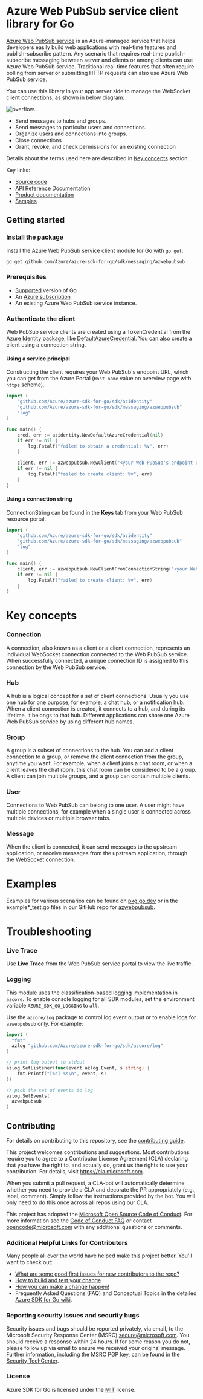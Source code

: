 # Azure Web PubSub service client library for Go

[Azure Web PubSub service](https://aka.ms/awps/doc) is an Azure-managed service that helps developers easily build web applications with real-time features and publish-subscribe pattern. Any scenario that requires real-time publish-subscribe messaging between server and clients or among clients can use Azure Web PubSub service. Traditional real-time features that often require polling from server or submitting HTTP requests can also use Azure Web PubSub service.

You can use this library in your app server side to manage the WebSocket client connections, as shown in below diagram:

![overflow](https://user-images.githubusercontent.com/668244/140014067-25a00959-04dc-47e8-ac25-6957bd0a71ce.png).

- Send messages to hubs and groups.
- Send messages to particular users and connections.
- Organize users and connections into groups.
- Close connections
- Grant, revoke, and check permissions for an existing connection

Details about the terms used here are described in [Key concepts](#key-concepts) section.

Key links:
- [Source code][source]
- [API Reference Documentation][godoc]
- [Product documentation][product]
- [Samples][godoc_examples]

## Getting started

### Install the package

Install the Azure Web PubSub service client module for Go with `go get`:

```bash
go get github.com/Azure/azure-sdk-for-go/sdk/messaging/azwebpubsub
```

### Prerequisites

- [Supported](https://aka.ms/azsdk/go/supported-versions) version of Go
- An [Azure subscription](https://azure.microsoft.com/free/)
- An existing Azure Web PubSub service instance.


### Authenticate the client

Web PubSub service clients are created using a TokenCredential from the [Azure Identity package][azure_identity_pkg], like [DefaultAzureCredential][default_azure_credential].
You can also create a client using a connection string.

#### Using a service principal

Constructing the client requires your Web PubSub's endpoint URL, which you can get from the Azure Portal (`Host name` value on overview page with `https` scheme).

```go
import (
	"github.com/Azure/azure-sdk-for-go/sdk/azidentity"
	"github.com/Azure/azure-sdk-for-go/sdk/messaging/azwebpubsub"
	"log"
)

func main() {
	cred, err := azidentity.NewDefaultAzureCredential(nil)
	if err != nil {
		log.Fatalf("failed to obtain a credential: %v", err)
	}

	client, err := azwebpubsub.NewClient("<your Web PubSub's endpoint URL>", cred, nil)
	if err != nil {
		log.Fatalf("failed to create client: %v", err)
	}
}
```

#### Using a connection string

ConnectionString can be found in the **Keys** tab from your Web PubSub resource portal.

```go
import (
	"github.com/Azure/azure-sdk-for-go/sdk/azidentity"
	"github.com/Azure/azure-sdk-for-go/sdk/messaging/azwebpubsub"
	"log"
)

func main() {
	client, err := azwebpubsub.NewClientFromConnectionString("<your Web PubSub's connection string>", nil)
	if err != nil {
		log.Fatalf("failed to create client: %v", err)
	}
}
```

# Key concepts

### Connection

A connection, also known as a client or a client connection, represents an individual WebSocket connection connected to the Web PubSub service. When successfully connected, a unique connection ID is assigned to this connection by the Web PubSub service.

### Hub

A hub is a logical concept for a set of client connections. Usually you use one hub for one purpose, for example, a chat hub, or a notification hub. When a client connection is created, it connects to a hub, and during its lifetime, it belongs to that hub. Different applications can share one Azure Web PubSub service by using different hub names.

### Group

A group is a subset of connections to the hub. You can add a client connection to a group, or remove the client connection from the group, anytime you want. For example, when a client joins a chat room, or when a client leaves the chat room, this chat room can be considered to be a group. A client can join multiple groups, and a group can contain multiple clients.

### User

Connections to Web PubSub can belong to one user. A user might have multiple connections, for example when a single user is connected across multiple devices or multiple browser tabs.

### Message

When the client is connected, it can send messages to the upstream application, or receive messages from the upstream application, through the WebSocket connection.

# Examples

Examples for various scenarios can be found on [pkg.go.dev][godoc_examples] or in the example*_test.go files in our GitHub repo for [azwebpubsub][source].

# Troubleshooting

### Live Trace

Use **Live Trace** from the Web PubSub service portal to view the live traffic.

### Logging

This module uses the classification-based logging implementation in `azcore`. To enable console logging for all SDK modules, set the environment variable `AZURE_SDK_GO_LOGGING` to `all`. 

Use the `azcore/log` package to control log event output or to enable logs for `azwebpubsub` only. For example:

```go
import (
  "fmt"
  azlog "github.com/Azure/azure-sdk-for-go/sdk/azcore/log"
)

// print log output to stdout
azlog.SetListener(func(event azlog.Event, s string) {
    fmt.Printf("[%s] %s\n", event, s)
})

// pick the set of events to log
azlog.SetEvents(
  azwebpubsub
)
```

## Contributing
For details on contributing to this repository, see the [contributing guide][azure_sdk_for_go_contributing].

This project welcomes contributions and suggestions. Most contributions require you to agree to a
Contributor License Agreement (CLA) declaring that you have the right to, and actually do, grant us
the rights to use your contribution. For details, visit https://cla.microsoft.com.

When you submit a pull request, a CLA-bot will automatically determine whether you need to provide
a CLA and decorate the PR appropriately (e.g., label, comment). Simply follow the instructions
provided by the bot. You will only need to do this once across all repos using our CLA.

This project has adopted the [Microsoft Open Source Code of Conduct](https://opensource.microsoft.com/codeofconduct/).
For more information see the [Code of Conduct FAQ](https://opensource.microsoft.com/codeofconduct/faq/) or
contact [opencode@microsoft.com](mailto:opencode@microsoft.com) with any additional questions or comments.

### Additional Helpful Links for Contributors  
Many people all over the world have helped make this project better.  You'll want to check out:

* [What are some good first issues for new contributors to the repo?](https://github.com/azure/azure-sdk-for-go/issues?q=is%3Aopen+is%3Aissue+label%3A%22up+for+grabs%22)
* [How to build and test your change][azure_sdk_for_go_contributing_developer_guide]
* [How you can make a change happen!][azure_sdk_for_go_contributing_pull_requests]
* Frequently Asked Questions (FAQ) and Conceptual Topics in the detailed [Azure SDK for Go wiki](https://github.com/azure/azure-sdk-for-go/wiki).

<!-- ### Community-->
### Reporting security issues and security bugs

Security issues and bugs should be reported privately, via email, to the Microsoft Security Response Center (MSRC) <secure@microsoft.com>. You should receive a response within 24 hours. If for some reason you do not, please follow up via email to ensure we received your original message. Further information, including the MSRC PGP key, can be found in the [Security TechCenter](https://www.microsoft.com/msrc/faqs-report-an-issue).

### License

Azure SDK for Go is licensed under the [MIT](https://github.com/Azure/azure-sdk-for-go/blob/main/sdk/template/aztemplate/LICENSE.txt) license.

<!-- LINKS -->
[azure_sdk_for_go_contributing]: https://github.com/Azure/azure-sdk-for-go/blob/main/CONTRIBUTING.md
[azure_sdk_for_go_contributing_developer_guide]: https://github.com/Azure/azure-sdk-for-go/blob/main/CONTRIBUTING.md#developer-guide
[azure_sdk_for_go_contributing_pull_requests]: https://github.com/Azure/azure-sdk-for-go/blob/main/CONTRIBUTING.md#pull-requests
[azure_cli]: https://learn.microsoft.com/cli/azure
[azure_pattern_circuit_breaker]: https://learn.microsoft.com/azure/architecture/patterns/circuit-breaker
[azure_pattern_retry]: https://learn.microsoft.com/azure/architecture/patterns/retry
[azure_portal]: https://portal.azure.com
[azure_sub]: https://azure.microsoft.com/free/
[cloud_shell]: https://learn.microsoft.com/azure/cloud-shell/overview
[cloud_shell_bash]: https://shell.azure.com/bash

[azure_identity_pkg]: https://pkg.go.dev/github.com/Azure/azure-sdk-for-go/sdk/azidentity
[default_azure_credential]: https://pkg.go.dev/github.com/Azure/azure-sdk-for-go/sdk/azidentity#NewDefaultAzureCredential
[source]: https://github.com/Azure/azure-sdk-for-go/tree/main/sdk
[godoc]: https://pkg.go.dev/github.com/Azure/azure-sdk-for-go/sdk
[godoc_examples]: https://pkg.go.dev/github.com/Azure/azure-sdk-for-go#pkg-examples
[product]: https://aka.ms/awps/doc
